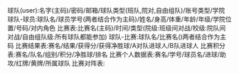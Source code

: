 球队(user):名字(主码)/密码/邮箱/球队类型(班队,院对,自由组队)/账号类型/学院
球队-球员:球队名/球员学号(两者结合作为主码)/姓名/身高/体重/年龄/年级/学院位置/号码/对内角色
比赛表:比赛名(主码)/时间/类型(院级:班级间对战/校级:院队间对战/自由组队级:所有球队都能参加)
球队-比赛:球队名/比赛名()两者结合作为主码
比赛结果表:赛名/结果/获得分/获得净胜球/A对队进球人/B队进球人
比赛积分表:赛名/队名/组别/积分/净胜球/排名
比赛个人数据表:赛名/学号/球员名/进球/助攻/红牌/黄牌/所属球队
比赛对阵表:
